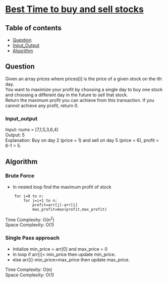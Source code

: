 # [Best Time to buy and sell stocks](https://leetcode.com/problems/best-time-to-buy-and-sell-stock/)

## Table of contents

- [Question](#question)
- [Input_Output](#input_output)
- [Algorithm](#algorithm)

## Question
Given an array prices where prices[i] is the price of a given stock on the ith day.</br>
You want to maximize your profit by choosing a single day to buy one stock and choosing a different day in the future to sell that stock.</br>
Return the maximum profit you can achieve from this transaction. If you cannot achieve any profit, return 0.

### Input_output
Input: nums = [7,1,5,3,6,4] </br>
Output: 5 </br>
Explanation: Buy on day 2 (price = 1) and sell on day 5 (price = 6), profit = 6-1 = 5.

## Algorithm

### Brute Force
- In nested loop find the maximum profit of stock
```
    for i=0 to n:
        for j=i+1 to n:
            profit=arr[j]-arr[i]
            max_profit=max(profit,max_profit)
```

Time Complexity: O(n<sup>2</sup>) </br>
Space Complexity: O(1)

### Single Pass approach
- Intialize min_price = arr[0] and max_price = 0
- In loop if arr[i]< min_price then update min_price.
- else arr[i]-min_price>max_price then update max_price.

Time Complexity: O(n)</br>
Space Complexity: O(1)